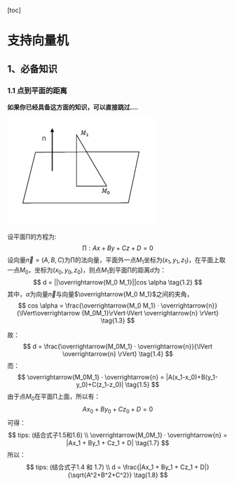 [toc]

# 支持向量机

## 1、必备知识

### 1.1 点到平面的距离

**如果你已经具备这方面的知识，可以直接跳过....**

![20231017103103](imgs/20231017103103.png)

设平面$\prod$的方程为:
$$
\prod : Ax+By+Cz+D=0 \tag{1.1}
$$
设向量$\vec{n}=(A,B,C)$为$\prod$的法向量，平面外一点$M_1$坐标为$(x_1,y_1,z_1)$，在平面上取一点$M_0$，坐标为$(x_0,y_0,z_0)$，则点$M_1$到平面$\prod$的距离$d$为：
$$
d = ||\overrightarrow{M_0 M_1}||cos \alpha	\tag{1.2}
$$
其中，$\alpha$为向量$\vec{n}$与向量$\overrightarrow{M_0 M_1}$之间的夹角，
$$
cos \alpha = \frac{\overrightarrow{M_0 M_1} · \overrightarrow{n}}{\lVert\overrightarrow {M_0M_1}\rVert·\lVert \overrightarrow{n} \rVert}	\tag{1.3}
$$

故：
$$
d = \frac{\overrightarrow{M_0M_1} · \overrightarrow{n}}{\lVert \overrightarrow{n} \rVert} 	\tag{1.4}
$$
而：
$$
\overrightarrow{M_0M_1} · \overrightarrow{n} = |A(x_1-x_0)+B(y_1-y_0)+C(z_1-z_0)|	\tag{1.5}
$$
由于点$M_0$在平面$\prod$上面，所以有：
$$
Ax_0 + By_0 + Cz_0 + D = 0 		\tag{1.6}
$$
可得：
$$
tips: (结合式子1.5和1.6)	\\
\overrightarrow{M_0M_1} · \overrightarrow{n} = |Ax_1 + By_1 + Cz_1 + D|	\tag{1.7}
$$
所以：
$$
tips: (结合式子1.4 和 1.7)	\\
d = \frac{|Ax_1 + By_1 + Cz_1 + D|}{\sqrt{A^2+B^2+C^2}}	\tag{1.8}
$$
























